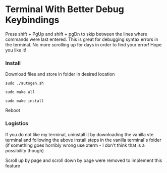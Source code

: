 # Terminal With Better Debug Keybindings
Press shift + PgUp and shift + pgDn to skip between the lines where commands were last entered. This is great for debugging
syntax errors in the terminal. No more scrolling up for days in order to find your error! Hope you like it!

### Install
Download files and store in folder in desired location
```
sudo ./autogen.sh
```
```
sudo make all
```
```
sudo make install
```
Reboot

### Logistics
If you do not like my terminal, uninstall it by downloading the vanilla vte terminal and following the above install steps in the vanilla terminal's folder (if something goes horribly wrong use xterm - I don't think that is a possibility though)

Scroll up by page and scroll down by page were removed to implement this feature
